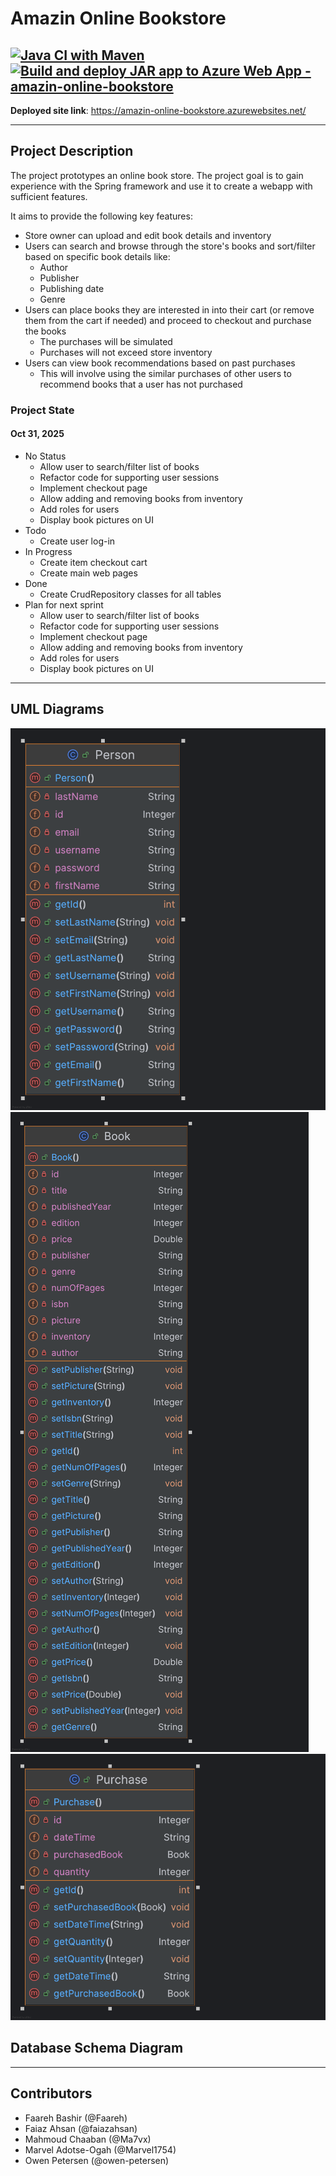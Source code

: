 # Amazin Online Bookstore
[![Java CI with Maven](https://github.com/owen-petersen/Amazin_Online_Bookstore/actions/workflows/maven.yml/badge.svg)](https://github.com/owen-petersen/Amazin_Online_Bookstore/actions/workflows/maven.yml)
[![Build and deploy JAR app to Azure Web App - amazin-online-bookstore](https://github.com/owen-petersen/Amazin_Online_Bookstore/actions/workflows/main_amazin-online-bookstore.yml/badge.svg)](https://github.com/owen-petersen/Amazin_Online_Bookstore/actions/workflows/main_amazin-online-bookstore.yml)
---
**Deployed site link**: https://amazin-online-bookstore.azurewebsites.net/

---
## Project Description
The project prototypes an online book store. The project goal is to gain experience with the Spring framework and use it to create a webapp with sufficient features. 

It aims to provide the following key features:
- Store owner can upload and edit book details and inventory
- Users can search and browse through the store's books and sort/filter based on specific book details like:
  - Author
  - Publisher
  - Publishing date
  - Genre
- Users can place books they are interested in into their cart (or remove them from the cart if needed) and proceed to checkout and purchase the books
  - The purchases will be simulated
  - Purchases will not exceed store inventory
- Users can view book recommendations based on past purchases
  - This will involve using the similar purchases of other users to recommend books that a user has not purchased

### Project State
#### Oct 31, 2025
- No Status
  - Allow user to search/filter list of books
  - Refactor code for supporting user sessions
  - Implement checkout page
  - Allow adding and removing books from inventory
  - Add roles for users
  - Display book pictures on UI
- Todo
  - Create user log-in
- In Progress
  - Create item checkout cart
  - Create main web pages
- Done
  - Create CrudRepository classes for all tables
- Plan for next sprint
  - Allow user to search/filter list of books
  - Refactor code for supporting user sessions
  - Implement checkout page
  - Allow adding and removing books from inventory
  - Add roles for users
  - Display book pictures on UI

---
## UML Diagrams
![](/src/main/resources/project%20diagrams/Person.png)
![](/src/main/resources/project%20diagrams/Book.png)
![](/src/main/resources/project%20diagrams/Purchase.png)

## Database Schema Diagram

---
## Contributors
- Faareh Bashir (@Faareh)
- Faiaz Ahsan (@faiazahsan)
- Mahmoud Chaaban (@Ma7vx)
- Marvel Adotse-Ogah (@Marvel1754)
- Owen Petersen (@owen-petersen)
